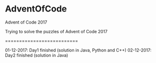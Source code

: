 # AdventOfCode
Advent of Code 2017

Trying to solve the puzzles of Advent of Code 2017

==========================

01-12-2017: Day1 finished (solution in Java, Python and C++)
02-12-2017: Day2 finished (solution in Java)